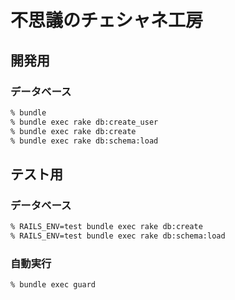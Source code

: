 # 不思議のチェシャネ工房

## 開発用

### データベース

```sh
% bundle
% bundle exec rake db:create_user
% bundle exec rake db:create
% bundle exec rake db:schema:load
```

## テスト用

### データベース

```sh
% RAILS_ENV=test bundle exec rake db:create
% RAILS_ENV=test bundle exec rake db:schema:load
```

### 自動実行

```sh
% bundle exec guard
```
